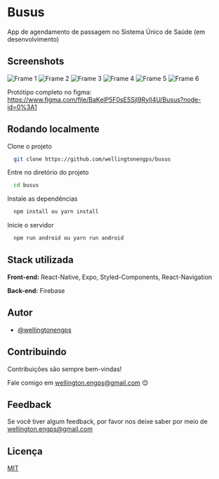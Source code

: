
# Busus

App de agendamento de passagem no Sistema Único de Saúde (em desenvolvimento)


## Screenshots

![Frame 1](https://user-images.githubusercontent.com/43380060/163032805-9d888466-ba73-40f9-b652-2596a8c57c8f.png)
![Frame 2](https://user-images.githubusercontent.com/43380060/163032962-c2a39799-0b20-4fe5-8bc7-bda706f7ba8e.png)
![Frame 3](https://user-images.githubusercontent.com/43380060/163238017-9bba4747-4921-44dd-a8ea-950016cb7d93.png)
![Frame 4](https://user-images.githubusercontent.com/43380060/163033012-2d23f868-caa2-4427-8620-8b23a6b2b7d1.png)
![Frame 5](https://user-images.githubusercontent.com/43380060/163608273-8530b845-d4cd-4e90-827a-f595188dc5bb.png)
![Frame 6](https://user-images.githubusercontent.com/43380060/163033393-fb893d64-1fc3-45aa-9980-8c8a9b95a4cc.png)



Protótipo completo no figma: https://www.figma.com/file/BaKelP5F0sE5SjI9RylI4U/Busus?node-id=0%3A1

## Rodando localmente

Clone o projeto

```bash
  git clone https://github.com/wellingtonengps/busus
```

Entre no diretório do projeto

```bash
  cd busus
```

Instale as dependências

```bash
  npm install ou yarn install
```

Inicie o servidor

```bash
  npm run android ou yarn run android 
```


## Stack utilizada

**Front-end:** React-Native, Expo, Styled-Components, React-Navigation

**Back-end:** Firebase


## Autor

- [@wellingtonengps](https://www.github.com/wellington)


## Contribuindo

Contribuições são sempre bem-vindas!

Fale comigo em wellington.engps@gmail.com 😊


## Feedback

Se você tiver algum feedback, por favor nos deixe saber por meio de wellington.engps@gmail.com


## Licença

[MIT](https://choosealicense.com/licenses/mit/)

